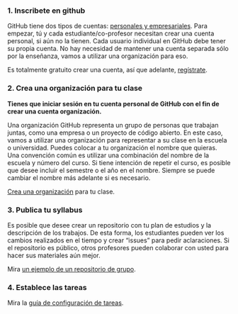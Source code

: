 ### 1. Inscribete en github

GitHub tiene dos tipos de cuentas: [personales y empresariales][user-accounts]. Para empezar, tú y cada estudiante/co-profesor necesitan crear una cuenta personal, si aún no la tienen. Cada usuario individual en GitHub debe tener su propia cuenta. No hay necesidad de mantener una cuenta separada sólo por la enseñanza, vamos a utilizar una organización para eso.

Es totalmente gratuito crear una cuenta, así que adelante, [regístrate][signup].

### 2. Crea una organización para tu clase

**Tienes que iniciar sesión en tu cuenta personal de GitHub con el fin de crear una cuenta organización.**

Una organización GitHub representa un grupo de personas que trabajan juntas, como una empresa o un proyecto de código abierto. En este caso, vamos a utilizar una organización para representar a su clase en la escuela o universidad. Puedes colocar a tu organización el nombre que quieras. Una convención común es utilizar una combinación del nombre de la escuela y número del curso. Si tiene intención de repetir el curso, es posible que desee incluir el semestre o el año en el nombre. Siempre se puede cambiar el nombre más adelante si es necesario.

[Crea una organización][org-signup] para tu clase.

### 3. Publica tu syllabus

Es posible que desee crear un repositorio con tu plan de estudios y la descripción de los trabajos. De esta forma, los estudiantes pueden ver los cambios realizados en el tiempo y crear “issues” para pedir aclaraciones. Si el repositorio es público, otros profesores pueden colaborar con usted para hacer sus materiales aún mejor.

Mira [un ejemplo de un repositorio de grupo](https://github.com/advanced-js/syllabus).

### 4. Establece las tareas

Mira la [guía de configuración de tareas][assignments].

### 5. Comienza con Git y GitHub

Tenemos varios recursos disponibles para Git y GitHub:

* [Lista de guías y tutoriales][learning-materials] para aprender a usarlos
* [Materiales de capacitación de código abierto][teaching-materials] que puedes usar/personalizar para tus clases
* [Hoja de referencia Git ][cheat-sheet]
* Nuestro [foro comunitario para profesores.][teacher-community]

Si tu o tus alumnos no tienen mucha experiencia con la línea de comandos, echa un vistazo a [GitHub para Mac][ghfm] y [GitHub para Windows][ghfw].

<!-- Links -->
[help-rename]: https://help.github.com/articles/renaming-an-organization
[org-signup]: http://github.com/organizations/new
[signup]: https://help.github.com/articles/signing-up-for-a-new-github-account
[user-accounts]: https://help.github.com/articles/what-s-the-difference-between-user-and-organization-accounts
[assignments]: /guide/assignments
[learning-materials]: https://help.github.com/articles/what-are-other-good-resources-for-learning-git-and-github
[teaching-materials]: http://training.github.com/materials/
[cheat-sheet]: https://training.github.com/kit/downloads/es/github-git-cheat-sheet.pdf
[ghfm]: https://mac.github.com/
[ghfw]: https://windows.github.com/
[teacher-community]: https://github.com/education/teachers
